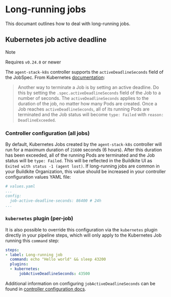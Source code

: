 # Long-running jobs

This documant outlines how to deal with long-running jobs.

## Kubernetes job active deadline

> [!NOTE]
> Requires `v0.24.0` or newer

The `agent-stack-k8s` controller supports the `activeDeadlineSeconds` field of the JobSpec. From Kubernetes [documentation](https://kubernetes.io/docs/concepts/workloads/controllers/job/#job-termination-and-cleanup):

> Another way to terminate a Job is by setting an active deadline. Do this by setting the `.spec.activeDeadlineSeconds` field of the Job to a number of seconds. The `activeDeadlineSeconds` applies to the duration of the job, no matter how many Pods are created. Once a Job reaches `activeDeadlineSeconds`, all of its running Pods are terminated and the Job status will become `type: Failed` with `reason: DeadlineExceeded`.

### Controller configuration (all jobs)

By default, Kubernetes Jobs created by the `agent-stack-k8s` controller will run for a maximum duration of `21600` seconds (6 hours). After this duration has been exceeded, all of the running Pods are terminated and the Job status will be `type: Failed`. This will be reflected in the Buildkite UI as `Exited with status -1 (agent lost)`. If long-running jobs are common in your Buildkite Organization, this value should be increased in your controller configuration values YAML file:

```yaml
# values.yaml
...
config:
  job-active-deadline-seconds: 86400 # 24h
...
```

### `kubernetes` plugin (per-job)

It is also possible to override this configuration via the `kubernetes` plugin directly in your pipeline steps, which will only apply to the Kubernetes Job running this `command` step:

```yaml
steps:
- label: Long-running job
  command: echo "Hello world" && sleep 43200
  plugins:
  - kubernetes:
      jobActiveDeadlineSeconds: 43500
```

Additional information on configuring `jobActiveDeadlineSeconds` can be found in [controller configuration docs](controller_configuration.md#job-active-deadline-seconds).
